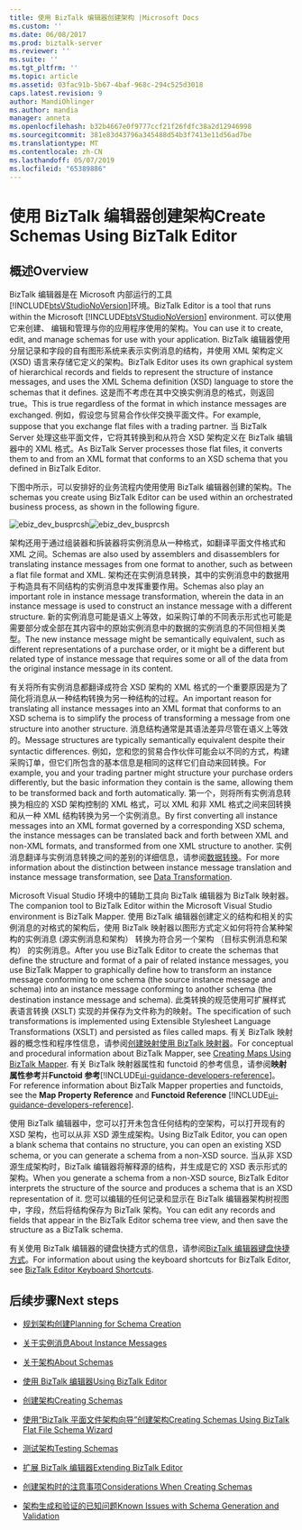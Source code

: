 ```yaml
---
title: 使用 BizTalk 编辑器创建架构 |Microsoft Docs
ms.custom: ''
ms.date: 06/08/2017
ms.prod: biztalk-server
ms.reviewer: ''
ms.suite: ''
ms.tgt_pltfrm: ''
ms.topic: article
ms.assetid: 03fac91b-5b67-4baf-968c-294c525d3018
caps.latest.revision: 9
author: MandiOhlinger
ms.author: mandia
manager: anneta
ms.openlocfilehash: b32b4667e0f9777ccf21f26fdfc38a2d12946998
ms.sourcegitcommit: 381e83d43796a345488d54b3f7413e11d56ad7be
ms.translationtype: MT
ms.contentlocale: zh-CN
ms.lasthandoff: 05/07/2019
ms.locfileid: "65389886"
---
```

# <a name="create-schemas-using-biztalk-editor"></a><span data-ttu-id="c019d-102">使用 BizTalk 编辑器创建架构</span><span class="sxs-lookup"><span data-stu-id="c019d-102">Create Schemas Using BizTalk Editor</span></span>

## <a name="overview"></a><span data-ttu-id="c019d-103">概述</span><span class="sxs-lookup"><span data-stu-id="c019d-103">Overview</span></span>
<span data-ttu-id="c019d-104">BizTalk 编辑器是在 Microsoft 内部运行的工具[!INCLUDE[btsVStudioNoVersion](../includes/btsvstudionoversion-md.md)]环境。</span><span class="sxs-lookup"><span data-stu-id="c019d-104">BizTalk Editor is a tool that runs within the Microsoft [!INCLUDE[btsVStudioNoVersion](../includes/btsvstudionoversion-md.md)] environment.</span></span> <span data-ttu-id="c019d-105">可以使用它来创建、 编辑和管理与你的应用程序使用的架构。</span><span class="sxs-lookup"><span data-stu-id="c019d-105">You can use it to create, edit, and manage schemas for use with your application.</span></span> <span data-ttu-id="c019d-106">BizTalk 编辑器使用分层记录和字段的自有图形系统来表示实例消息的结构，并使用 XML 架构定义 (XSD) 语言来存储它定义的架构。</span><span class="sxs-lookup"><span data-stu-id="c019d-106">BizTalk Editor uses its own graphical system of hierarchical records and fields to represent the structure of instance messages, and uses the XML Schema definition (XSD) language to store the schemas that it defines.</span></span> <span data-ttu-id="c019d-107">这是而不考虑在其中交换实例消息的格式，则返回 true。</span><span class="sxs-lookup"><span data-stu-id="c019d-107">This is true regardless of the format in which instance messages are exchanged.</span></span> <span data-ttu-id="c019d-108">例如，假设您与贸易合作伙伴交换平面文件。</span><span class="sxs-lookup"><span data-stu-id="c019d-108">For example, suppose that you exchange flat files with a trading partner.</span></span> <span data-ttu-id="c019d-109">当 BizTalk Server 处理这些平面文件，它将其转换到和从符合 XSD 架构定义在 BizTalk 编辑器中的 XML 格式。</span><span class="sxs-lookup"><span data-stu-id="c019d-109">As BizTalk Server processes those flat files, it converts them to and from an XML format that conforms to an XSD schema that you defined in BizTalk Editor.</span></span>  
  
 <span data-ttu-id="c019d-110">下图中所示，可以安排好的业务流程内使用使用 BizTalk 编辑器创建的架构。</span><span class="sxs-lookup"><span data-stu-id="c019d-110">The schemas you create using BizTalk Editor can be used within an orchestrated business process, as shown in the following figure.</span></span>  
  
 <span data-ttu-id="c019d-111">![](../core/media/ebiz-dev-busprcsh.gif "ebiz_dev_busprcsh")</span><span class="sxs-lookup"><span data-stu-id="c019d-111">![](../core/media/ebiz-dev-busprcsh.gif "ebiz_dev_busprcsh")</span></span>  
  
 <span data-ttu-id="c019d-112">架构还用于通过组装器和拆装器将实例消息从一种格式，如翻译平面文件格式和 XML 之间。</span><span class="sxs-lookup"><span data-stu-id="c019d-112">Schemas are also used by assemblers and disassemblers for translating instance messages from one format to another, such as between a flat file format and XML.</span></span> <span data-ttu-id="c019d-113">架构还在实例消息转换，其中的实例消息中的数据用于构造具有不同结构的实例消息中发挥重要作用。</span><span class="sxs-lookup"><span data-stu-id="c019d-113">Schemas also play an important role in instance message transformation, wherein the data in an instance message is used to construct an instance message with a different structure.</span></span> <span data-ttu-id="c019d-114">新的实例消息可能是语义上等效，如采购订单的不同表示形式也可能是需要部分或全部在其内容中的原始实例消息中的数据的实例消息的不同但相关类型。</span><span class="sxs-lookup"><span data-stu-id="c019d-114">The new instance message might be semantically equivalent, such as different representations of a purchase order, or it might be a different but related type of instance message that requires some or all of the data from the original instance message in its content.</span></span>  
  
 <span data-ttu-id="c019d-115">有关将所有实例消息都翻译成符合 XSD 架构的 XML 格式的一个重要原因是为了简化将消息从一种结构转换为另一种结构的过程。</span><span class="sxs-lookup"><span data-stu-id="c019d-115">An important reason for translating all instance messages into an XML format that conforms to an XSD schema is to simplify the process of transforming a message from one structure into another structure.</span></span> <span data-ttu-id="c019d-116">消息结构通常是其语法差异尽管在语义上等效的。</span><span class="sxs-lookup"><span data-stu-id="c019d-116">Message structures are typically semantically equivalent despite their syntactic differences.</span></span> <span data-ttu-id="c019d-117">例如，您和您的贸易合作伙伴可能会以不同的方式，构建采购订单，但它们所包含的基本信息是相同的这样它们自动来回转换。</span><span class="sxs-lookup"><span data-stu-id="c019d-117">For example, you and your trading partner might structure your purchase orders differently, but the basic information they contain is the same, allowing them to be transformed back and forth automatically.</span></span> <span data-ttu-id="c019d-118">第一个，则将所有实例消息转换为相应的 XSD 架构控制的 XML 格式，可以 XML 和非 XML 格式之间来回转换和从一种 XML 结构转换为另一个实例消息。</span><span class="sxs-lookup"><span data-stu-id="c019d-118">By first converting all instance messages into an XML format governed by a corresponding XSD schema, the instance messages can be translated back and forth between XML and non-XML formats, and transformed from one XML structure to another.</span></span> <span data-ttu-id="c019d-119">实例消息翻译与实例消息转换之间的差别的详细信息，请参阅[数据转换](../core/data-transformation.md)。</span><span class="sxs-lookup"><span data-stu-id="c019d-119">For more information about the distinction between instance message translation and instance message transformation, see [Data Transformation](../core/data-transformation.md).</span></span>  
  
 <span data-ttu-id="c019d-120">Microsoft Visual Studio 环境中的辅助工具向 BizTalk 编辑器为 BizTalk 映射器。</span><span class="sxs-lookup"><span data-stu-id="c019d-120">The companion tool to BizTalk Editor within the Microsoft Visual Studio environment is BizTalk Mapper.</span></span> <span data-ttu-id="c019d-121">使用 BizTalk 编辑器创建定义的结构和相关的实例消息的对格式的架构后，使用 BizTalk 映射器以图形方式定义如何将符合某种架构的实例消息 (源实例消息和架构） 转换为符合另一个架构 （目标实例消息和架构） 的实例消息。</span><span class="sxs-lookup"><span data-stu-id="c019d-121">After you use BizTalk Editor to create the schemas that define the structure and format of a pair of related instance messages, you use BizTalk Mapper to graphically define how to transform an instance message conforming to one schema (the source instance message and schema) into an instance message conforming to another schema (the destination instance message and schema).</span></span> <span data-ttu-id="c019d-122">此类转换的规范使用可扩展样式表语言转换 (XSLT) 实现的并保存为文件称为的映射。</span><span class="sxs-lookup"><span data-stu-id="c019d-122">The specification of such transformations is implemented using Extensible Stylesheet Language Transformations (XSLT) and persisted as files called maps.</span></span> <span data-ttu-id="c019d-123">有关 BizTalk 映射器的概念性和程序性信息，请参阅[创建映射使用 BizTalk 映射器](../core/creating-maps-using-biztalk-mapper.md)。</span><span class="sxs-lookup"><span data-stu-id="c019d-123">For conceptual and procedural information about BizTalk Mapper, see [Creating Maps Using BizTalk Mapper](../core/creating-maps-using-biztalk-mapper.md).</span></span> <span data-ttu-id="c019d-124">有关 BizTalk 映射器属性和 functoid 的参考信息，请参阅**映射属性参考**并**Functoid 参考**[!INCLUDE[ui-guidance-developers-reference](../includes/ui-guidance-developers-reference.md)]。  </span><span class="sxs-lookup"><span data-stu-id="c019d-124">For reference information about BizTalk Mapper properties and functoids, see the **Map Property Reference** and **Functoid Reference**  [!INCLUDE[ui-guidance-developers-reference](../includes/ui-guidance-developers-reference.md)].</span></span>
  
 <span data-ttu-id="c019d-125">使用 BizTalk 编辑器中，您可以打开未包含任何结构的空架构，可以打开现有的 XSD 架构，也可以从非 XSD 源生成架构。</span><span class="sxs-lookup"><span data-stu-id="c019d-125">Using BizTalk Editor, you can open a blank schema that contains no structure, you can open an existing XSD schema, or you can generate a schema from a non-XSD source.</span></span> <span data-ttu-id="c019d-126">当从非 XSD 源生成架构时，BizTalk 编辑器将解释源的结构，并生成是它的 XSD 表示形式的架构。</span><span class="sxs-lookup"><span data-stu-id="c019d-126">When you generate a schema from a non-XSD source, BizTalk Editor interprets the structure of the source and produces a schema that is an XSD representation of it.</span></span> <span data-ttu-id="c019d-127">您可以编辑的任何记录和显示在 BizTalk 编辑器架构树视图中，字段，然后将结构保存为 BizTalk 架构。</span><span class="sxs-lookup"><span data-stu-id="c019d-127">You can edit any records and fields that appear in the BizTalk Editor schema tree view, and then save the structure as a BizTalk schema.</span></span>  
  
 <span data-ttu-id="c019d-128">有关使用 BizTalk 编辑器的键盘快捷方式的信息，请参阅[BizTalk 编辑器键盘快捷方式](../core/biztalk-editor-keyboard-shortcuts.md)。</span><span class="sxs-lookup"><span data-stu-id="c019d-128">For information about using the keyboard shortcuts for BizTalk Editor, see [BizTalk Editor Keyboard Shortcuts](../core/biztalk-editor-keyboard-shortcuts.md).</span></span>  
  
## <a name="next-steps"></a><span data-ttu-id="c019d-129">后续步骤</span><span class="sxs-lookup"><span data-stu-id="c019d-129">Next steps</span></span>
  
-   [<span data-ttu-id="c019d-130">规划架构创建</span><span class="sxs-lookup"><span data-stu-id="c019d-130">Planning for Schema Creation</span></span>](../core/planning-for-schema-creation.md)  
  
-   [<span data-ttu-id="c019d-131">关于实例消息</span><span class="sxs-lookup"><span data-stu-id="c019d-131">About Instance Messages</span></span>](../core/about-instance-messages.md)  
  
-   [<span data-ttu-id="c019d-132">关于架构</span><span class="sxs-lookup"><span data-stu-id="c019d-132">About Schemas</span></span>](../core/about-schemas.md)  
  
-   [<span data-ttu-id="c019d-133">使用 BizTalk 编辑器</span><span class="sxs-lookup"><span data-stu-id="c019d-133">Using BizTalk Editor</span></span>](../core/using-biztalk-editor.md)  
  
-   [<span data-ttu-id="c019d-134">创建架构</span><span class="sxs-lookup"><span data-stu-id="c019d-134">Creating Schemas</span></span>](../core/creating-schemas.md)  
  
-   [<span data-ttu-id="c019d-135">使用“BizTalk 平面文件架构向导”创建架构</span><span class="sxs-lookup"><span data-stu-id="c019d-135">Creating Schemas Using BizTalk Flat File Schema Wizard</span></span>](../core/creating-schemas-using-biztalk-flat-file-schema-wizard.md)  
  
-   [<span data-ttu-id="c019d-136">测试架构</span><span class="sxs-lookup"><span data-stu-id="c019d-136">Testing Schemas</span></span>](../core/testing-schemas.md)  
  
-   [<span data-ttu-id="c019d-137">扩展 BizTalk 编辑器</span><span class="sxs-lookup"><span data-stu-id="c019d-137">Extending BizTalk Editor</span></span>](../core/extending-biztalk-editor.md)  
  
-   [<span data-ttu-id="c019d-138">创建架构时的注意事项</span><span class="sxs-lookup"><span data-stu-id="c019d-138">Considerations When Creating Schemas</span></span>](../core/considerations-when-creating-schemas.md)  
  
-   [<span data-ttu-id="c019d-139">架构生成和验证的已知问题</span><span class="sxs-lookup"><span data-stu-id="c019d-139">Known Issues with Schema Generation and Validation</span></span>](../core/known-issues-with-schema-generation-and-validation.md)